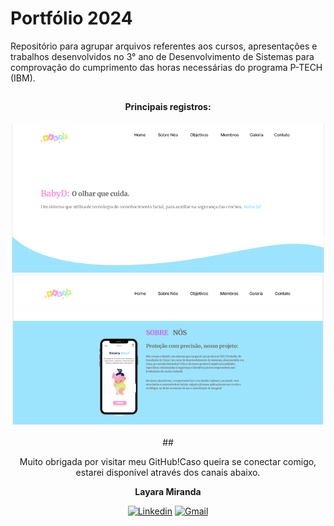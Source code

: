 # Portfólio 2024
Repositório para agrupar arquivos referentes aos cursos, apresentações e trabalhos desenvolvidos no 3° ano de Desenvolvimento de Sistemas para comprovação do cumprimento das horas necessárias do programa P-TECH (IBM).
##

<div align="center">
<h4> Principais registros: </h4>
  <img width="500" src="https://github.com/marisouza31/BabyD/blob/main/README/home.png"><br>
  <img width="500" src="https://github.com/marisouza31/BabyD/blob/main/README/sobre-nos.png">  
  <br><br>
##

Muito obrigada por visitar meu GitHub!Caso queira se conectar comigo, estarei disponível através dos canais abaixo.

**Layara Miranda**

[![Linkedin](https://img.shields.io/badge/LinkedIn-%230077B5?style=for-the-badge&logo=linkedin&logoColor=white)](https://www.linkedin.com/in/layara-miranda-405664299/?)
[![Gmail](https://img.shields.io/badge/Gmail-D14836?style=for-the-badge&logo=gmail&logoColor=white)](mailto:layaramiranda61@gmail.com)

